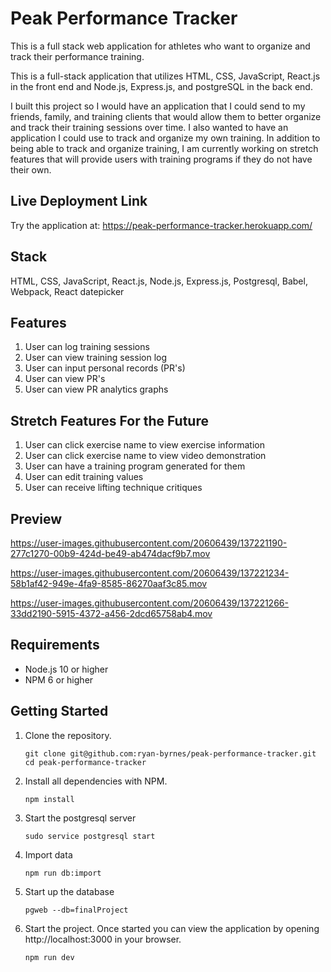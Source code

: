 # Peak Performance Tracker

This is a full stack web application for athletes who want to organize and track their performance training.

This is a full-stack application that utilizes HTML, CSS, JavaScript, React.js in the front end and Node.js, Express.js, and postgreSQL in the back end.

I built this project so I would have an application that I could send to my friends, family, and training clients that would allow them to better organize and track their training sessions over time.  I also wanted to have an application I could use to track and organize my own training.  In addition to being able to track and organize training, I am currently working on stretch features that will provide users with training programs if they do not have their own.

## Live Deployment Link

Try the application at: https://peak-performance-tracker.herokuapp.com/

## Stack

HTML, CSS, JavaScript, React.js, Node.js, Express.js, Postgresql, Babel, Webpack, React datepicker

## Features
1. User can log training sessions
2. User can view training session log
3. User can input personal records (PR's)
4. User can view PR's
5. User can view PR analytics graphs

## Stretch Features For the Future
1. User can click exercise name to view exercise information
2. User can click exercise name to view video demonstration
3. User can have a training program generated for them
4. User can edit training values
5. User can receive lifting technique critiques

## Preview

https://user-images.githubusercontent.com/20606439/137221190-277c1270-00b9-424d-be49-ab474dacf9b7.mov

https://user-images.githubusercontent.com/20606439/137221234-58b1af42-949e-4fa9-8585-86270aaf3c85.mov

https://user-images.githubusercontent.com/20606439/137221266-33dd2190-5915-4372-a456-2dcd65758ab4.mov

## Requirements
- Node.js 10 or higher
- NPM 6 or higher

## Getting Started

1. Clone the repository.

    ```shell
    git clone git@github.com:ryan-byrnes/peak-performance-tracker.git
    cd peak-performance-tracker
    ```

1. Install all dependencies with NPM.

    ```shell
    npm install
    ```

1. Start the postgresql server

    ```shell
    sudo service postgresql start
    ```
    
1. Import data

    ```shell
    npm run db:import
    ```

1. Start up the database

    ```shell
    pgweb --db=finalProject
    ```

1. Start the project. Once started you can view the application by opening http://localhost:3000 in your browser.

    ```shell
    npm run dev
